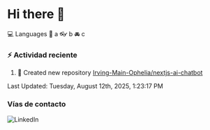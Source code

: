 # Hi there 👋

:computer: Languages
:pencil: a
:eyeglasses: b
:oncoming_automobile: c

### :zap: Actividad reciente
<!--RECENT_ACTIVITY:start-->
1. 📔 Created new repository [Irving-Main-Ophelia/nextjs-ai-chatbot](https://github.com/Irving-Main-Ophelia/nextjs-ai-chatbot)<br>
<!--RECENT_ACTIVITY:end-->
<!--RECENT_ACTIVITY:last_update-->
Last Updated: Tuesday, August 12th, 2025, 1:23:17 PM
<!--RECENT_ACTIVITY:last_update_end-->

### Vías de contacto

![LinkedIn](https://www.linkedin.com/in/irving-hernández-226846205/)
